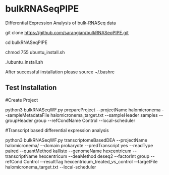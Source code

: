 # bulkRNASeqPIPE
Differential Expression Analysis of bulk-RNASeq data

git clone https://github.com/sarangian/bulkRNASeqPIPE.git

cd bulkRNASeqPIPE

chmod 755 ubuntu_install.sh

./ubuntu_install.sh

After successful installation please source ~/.bashrc

Test Installation
-----------------

#Create Project

python3 bulkRNASeqWF.py prepareProject --projectName halomicronema --sampleMetadataFile halomicronema_target.txt --sampleHeader samples --groupHeader group --refCondName Control --local-scheduler


#Transcript based differential expression analysis

python3 bulkRNASeqWF.py transcriptomeBasedDEA --projectName halomicronema/ --domain prokaryote --predTranscript yes --readType paired --quantMethod kallisto --genomeName hexcentricum --transcriptName hexcentricum --deaMethod deseq2 --factorInt group --refCond Control --resultTag hexcentricum_treated_vs_control --targetFile halomicronema_target.txt --local-scheduler

